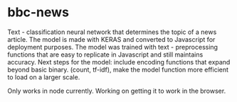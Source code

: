 # bbc-news
Text - classification neural network that determines the topic of a news article. The model is made with KERAS and converted to Javascript 
for deployment purposes. The model was trained with text - preprocessing functions that are easy to replicate in Javascript and still 
maintains accuracy. Next steps for the model: include encoding functions that expand beyond basic binary. (count, tf-idf), make the model
function more efficient to load on a larger scale. 


Only works in node currently. Working on getting it to work in the browser. 
